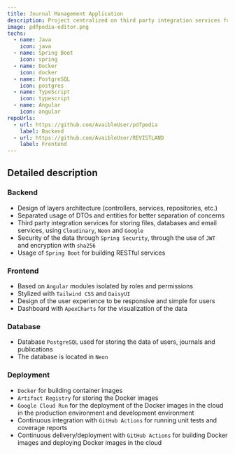 ```yaml
---
title: Journal Management Application
description: Project centralized on third party integration services for managing journals, users and publications.
image: pdfpedia-editor.png
techs:
  - name: Java
    icon: java
  - name: Spring Boot
    icon: spring
  - name: Docker
    icon: docker
  - name: PostgreSQL
    icon: postgres
  - name: TypeScript
    icon: typescript
  - name: Angular
    icon: angular
repoUrls:
  - url: https://github.com/AvaibleUser/pdfpedia
    label: Backend
  - url: https://github.com/AvaibleUser/REVISTLAND
    label: Frontend
---
```


## Detailed description

### Backend

- Design of layers architecture (controllers, services, repositories, etc.)
- Separated usage of DTOs and entities for better separation of concerns
- Third party integration services for storing files, databases and email services, using `Cloudinary`, `Neon` and `Google`
- Security of the data through `Spring Security`, through the use of `JWT` and encryption with `sha256`
- Usage of `Spring Boot` for building RESTful services

### Frontend

- Based on `Angular` modules isolated by roles and permissions
- Stylized with `Tailwind CSS` and `DaisyUI`
- Design of the user experience to be responsive and simple for users
- Dashboard with `ApexCharts` for the visualization of the data

### Database

- Database `PostgreSQL` used for storing the data of users, journals and publications
- The database is located in `Neon`

### Deployment

- `Docker` for building container images
- `Artifact Registry` for storing the Docker images
- `Google Cloud Run` for the deployment of the Docker images in the cloud in the production environment and development environment
- Continuous integration with `GitHub Actions` for running unit tests and coverage reports
- Continuous delivery/deployment with `GitHub Actions` for building Docker images and deploying Docker images in the cloud
